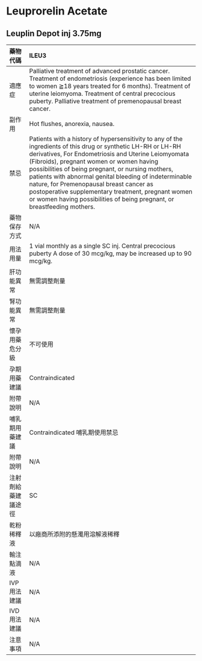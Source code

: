 # Leuprorelin Acetate

## Leuplin Depot inj 3.75mg

| 藥物代碼           | ILEU3                                                                                                                                                                                                                                                                                                                                                                                                                                                                                                       |
|:-------------------|:------------------------------------------------------------------------------------------------------------------------------------------------------------------------------------------------------------------------------------------------------------------------------------------------------------------------------------------------------------------------------------------------------------------------------------------------------------------------------------------------------------|
| 適應症             | Palliative treatment of advanced prostatic cancer. Treatment of endometriosis (experience has been limited to women ≧18 years treated for 6 months). Treatment of uterine leiomyoma. Treatment of central precocious puberty. Palliative treatment of premenopausal breast cancer.                                                                                                                                                                                                                          |
| 副作用             | Hot flushes, anorexia, nausea.                                                                                                                                                                                                                                                                                                                                                                                                                                                                              |
| 禁忌               | Patients with a history of hypersensitivity to any of the ingredients of this drug or synthetic LH-RH or LH-RH derivatives, For Endometriosis and Uterine Leiomyomata (Fibroids), pregnant women or women having possibilities of being pregnant, or nursing mothers, patients with abnormal genital bleeding of indeterminable nature, for Premenopausal breast cancer as postoperative supplementary treatment, pregnant women or women having possibilities of being pregnant, or breastfeeding mothers. |
| 藥物保存方式       | N/A                                                                                                                                                                                                                                                                                                                                                                                                                                                                                                         |
| 用法用量           | 1 vial monthly as a single SC inj. Central precocious puberty A dose of 30 mcg/kg, may be increased up to 90 mcg/kg.                                                                                                                                                                                                                                                                                                                                                                                        |
| 肝功能異常         | 無需調整劑量                                                                                                                                                                                                                                                                                                                                                                                                                                                                                                |
| 腎功能異常         | 無需調整劑量                                                                                                                                                                                                                                                                                                                                                                                                                                                                                                |
| 懷孕用藥危分級     | 不可使用                                                                                                                                                                                                                                                                                                                                                                                                                                                                                                    |
| 孕期用藥建議       | Contraindicated                                                                                                                                                                                                                                                                                                                                                                                                                                                                                             |
| 附帶說明           | N/A                                                                                                                                                                                                                                                                                                                                                                                                                                                                                                         |
| 哺乳期用藥建議     | Contraindicated 哺乳期使用禁忌                                                                                                                                                                                                                                                                                                                                                                                                                                                                              |
| 附帶說明           | N/A                                                                                                                                                                                                                                                                                                                                                                                                                                                                                                         |
| 注射劑給藥建議途徑 | SC                                                                                                                                                                                                                                                                                                                                                                                                                                                                                                          |
| 乾粉稀釋液         | 以廠商所添附的懸濁用溶解液稀釋                                                                                                                                                                                                                                                                                                                                                                                                                                                                              |
| 輸注點滴液         | N/A                                                                                                                                                                                                                                                                                                                                                                                                                                                                                                         |
| IVP 用法建議       | N/A                                                                                                                                                                                                                                                                                                                                                                                                                                                                                                         |
| IVD 用法建議       | N/A                                                                                                                                                                                                                                                                                                                                                                                                                                                                                                         |
| 注意事項           | N/A                                                                                                                                                                                                                                                                                                                                                                                                                                                                                                         |

